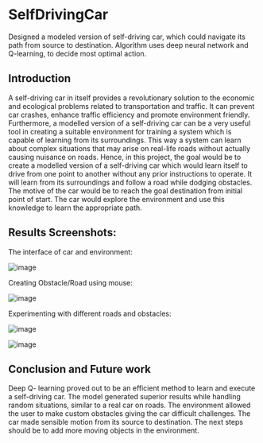 # SelfDrivingCar
Designed a modeled version of self-driving car, which could navigate its path from source to destination. Algorithm uses deep 
neural network and Q-learning, to decide most optimal action.

## Introduction

A self-driving car in itself provides a revolutionary solution to the economic and ecological problems related to transportation and traffic. It can prevent car crashes, enhance traffic efficiency and promote environment friendly. Furthermore, a modelled version of a self-driving car can be a very useful tool in creating a suitable environment for training a system which is capable of learning from its surroundings. This way a system can learn about complex situations that may arise on real-life roads without actually causing nuisance on roads. 
Hence, in this project, the goal would be to create a modelled version of a self-driving car which would learn itself to drive from one point to another without any prior instructions to operate. It will learn from its surroundings and follow a road while dodging obstacles. The motive of the car would be to reach the goal destination from initial point of start. The car would explore the environment and use this knowledge to learn the appropriate path. 



## Results Screenshots:
 
The interface of car and environment:

![image](https://github.com/Esshaan-Mahajan/SelfDrivingCar/assets/56061481/1f89e170-0c29-4678-8605-b9ec91163cb2)


 
Creating Obstacle/Road using mouse:

![image](https://github.com/Esshaan-Mahajan/SelfDrivingCar/assets/56061481/c2e3a0db-abf4-444c-afd4-0ae16db3eab7)



Experimenting with different roads and obstacles: 

![image](https://github.com/Esshaan-Mahajan/SelfDrivingCar/assets/56061481/5219eb08-8d99-496e-b511-5d69e0afe123)

![image](https://github.com/Esshaan-Mahajan/SelfDrivingCar/assets/56061481/cf67db6d-605e-4120-b50d-d4c3b0f1d08b)


 
		

 
## Conclusion and Future work
Deep Q- learning proved out to be an efficient method to learn and execute a self-driving car. The model generated superior results while handling random situations, similar to a real car on roads. The environment allowed the user to make custom obstacles giving the car difficult challenges. The car made sensible motion from its source to destination. The next steps should be to add more moving objects in the environment. 

